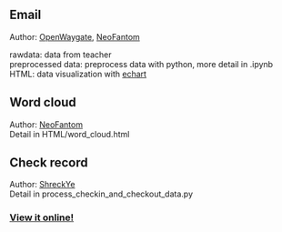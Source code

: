 ## Email

Author: [OpenWaygate](https://github.com/OpenWaygate), [NeoFantom](https://github.com/NeoFantom)

rawdata: data from teacher  
preprocessed data: preprocess data with python, more detail in .ipynb  
HTML: data visualization with [echart](http://echarts.baidu.com/)  

## Word cloud

Author: [NeoFantom](https://github.com/NeoFantom)  
Detail in HTML/word_cloud.html  

## Check record

Author: [ShreckYe](https://github.com/ShreckYe)  
Detail in process_checkin_and_checkout_data.py

### [View it online!](https://derivative.ai/2018/12/24/China-vis/)
